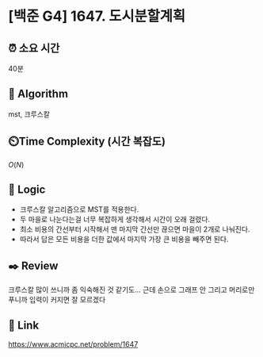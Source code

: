 # [백준 G4] 1647. 도시분할계획
 
## ⏰  **소요 시간**
40분

## :pushpin: **Algorithm**
mst, 크루스칼

## ⏲️**Time Complexity (시간 복잡도)**
$O(N)$

## :round_pushpin: **Logic**
- 크루스칼 알고리즘으로 MST를 적용한다.
- 두 마을로 나눈다는걸 너무 복잡하게 생각해서 시간이 오래 걸렸다.
- 최소 비용의 간선부터 시작해서 맨 마지막 간선만 끊으면 마을이 2개로 나눠진다.
- 따라서 답은 모든 비용을 더한 값에서 마지막 가장 큰 비용을 빼주면 된다.

## :black_nib: **Review**
크루스칼 많이 쓰니까 좀 익숙해진 것 같기도...
근데 손으로 그래프 안 그리고 머리로만 푸니까 입력이 커지면 잘 모르겠다

## 📡 Link
https://www.acmicpc.net/problem/1647